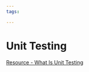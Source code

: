 ```yaml
---
tags:

---
```

# Unit Testing

[Resource - What Is Unit Testing](https://www.lambdatest.com/learning-hub/unit-testing)
